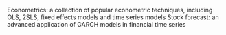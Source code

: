 Econometrics: a collection of popular econometric techniques, including OLS, 2SLS, fixed effects models and time series models
Stock forecast: an advanced application of GARCH models in financial time series
